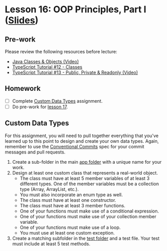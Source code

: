 # Lesson 16: OOP Principles, Part I ([Slides](https://codedifferently.github.io/code-differently-24-q4/slides/#lesson_16))

## Pre-work

Please review the following resources before lecture:

* [Java Classes & Objects (Video)](https://www.youtube.com/watch?v=IUqKuGNasdM)
* [TypeScript Tutorial #12 - Classes](https://www.youtube.com/watch?v=OsFwOzr3_sE)
* [TypeScript Tutorial #13 - Public, Private & Readonly (Video)](https://www.youtube.com/watch?v=aYmnwDlPB8s)

## Homework

- [ ] Complete [Custom Data Types](#custom-data-types) assignment.
- [ ] Do pre-work for [lesson 17](/lesson_17/).

## Custom Data Types

For this assignment, you will need to pull together everything that you've learned up to this point to design and create your own data types. Again, remember to use the [Conventional Commits][conventional-commits] spec for your commit messages and pull requests.

1. Create a sub-folder in the main [app folder][lesson16-folder] with a unique name for your work.
2. Design at least one custom class that represents a real-world object.
    * The class must have at least 5 member variables of at least 3 different types. One of the member variables must be a collection type (Array, ArrayList, etc.).
    * You must also incorporate an enum type as well.
    * The class must have at least one constructor.
    * The class must have at least 3 member functions.
    * One of your functions must make use of a conditional expression.
    * One of your functions must make use of your collection member variable.
    * One of your functions must make use of a loop.
    * You must use at least one custom exception.
3. Create a matching subfolder in the [test folder][test-folder] and a test file. Your test must include at least 5 test methods.

[lesson16-folder]: ./objects/objects_app/src/main/java/com/codedifferently/lesson16/
[test-folder]: ./objects/objects_app/src/test/java/com/codedifferently/lesson16/
[conventional-commits]: https://www.conventionalcommits.org/en/v3.0.0/


